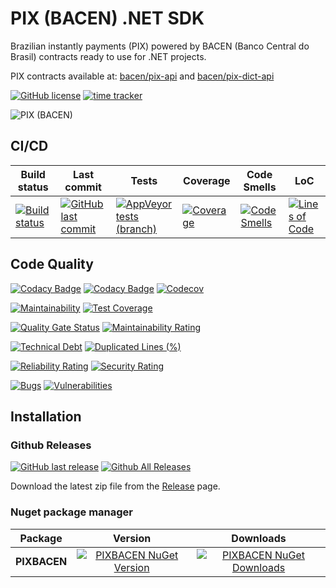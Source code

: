 # PIX (BACEN) .NET SDK

Brazilian instantly payments (PIX) powered by BACEN (Banco Central do Brasil) contracts ready to use for .NET projects.

PIX contracts available at: [bacen/pix-api](https://github.com/bacen/pix-api/) and [bacen/pix-dict-api](https://github.com/bacen/pix-dict-api)

[![GitHub license](https://img.shields.io/github/license/guibranco/PIX-BACEN-SDK-dotnet)](https://github.com/guibranco/PIX-BACEN-SDK-dotnet)
[![time tracker](https://wakatime.com/badge/github/guibranco/PIX-BACEN-SDK-dotnet.svg)](https://wakatime.com/badge/github/guibranco/PIX-BACEN-SDK-dotnet)

![PIX (BACEN)](https://raw.githubusercontent.com/guibranco/PIX-BACEN-SDK-dotnet/main/logo.png)

## CI/CD

| Build status | Last commit | Tests | Coverage | Code Smells | LoC | 
|--------------|-------------|-------|----------|-------------|-----|
| [![Build status](https://ci.appveyor.com/api/projects/status/9p2o5g1x3i0sqsq8/branch/main?svg=true)](https://ci.appveyor.com/project/guibranco/PIX-BACEN-SDK-dotnet/branch/main) | [![GitHub last commit](https://img.shields.io/github/last-commit/guibranco/PIX-BACEN-SDK-dotnet/main)](https://github.com/guibranco/PIX-BACEN-SDK-dotnet) | [![AppVeyor tests (branch)](https://img.shields.io/appveyor/tests/guibranco/PIX-BACEN-SDK-dotnet/main?compact_message)](https://ci.appveyor.com/project/guibranco/PIX-BACEN-SDK-dotnet/branch/main) | [![Coverage](https://sonarcloud.io/api/project_badges/measure?project=guibranco_PIX-BACEN-SDK-dotnet&metric=coverage)](https://sonarcloud.io/dashboard?id=guibranco_PIX-BACEN-SDK-dotnet) | [![Code Smells](https://sonarcloud.io/api/project_badges/measure?project=guibranco_PIX-BACEN-SDK-dotnet&metric=code_smells)](https://sonarcloud.io/dashboard?id=guibranco_PIX-BACEN-SDK-dotnet) | [![Lines of Code](https://sonarcloud.io/api/project_badges/measure?project=guibranco_PIX-BACEN-SDK-dotnet&metric=ncloc)](https://sonarcloud.io/dashboard?id=guibranco_PIX-BACEN-SDK-dotnet)


## Code Quality

[![Codacy Badge](https://app.codacy.com/project/badge/Grade/fb3b0b3876fb4e85a33ba9c891bfa3b3)](https://www.codacy.com/gh/guibranco/PIX-BACEN-SDK-dotnet/dashboard?utm_source=github.com&amp;utm_medium=referral&amp;utm_content=guibranco/VTEX-SDK-dotnet&amp;utm_campaign=Badge_Grade)
[![Codacy Badge](https://app.codacy.com/project/badge/Coverage/fb3b0b3876fb4e85a33ba9c891bfa3b3)](https://www.codacy.com/gh/guibranco/PIX-BACEN-SDK-dotnet/dashboard?utm_source=github.com&amp;utm_medium=referral&amp;utm_content=guibranco/VTEX-SDK-dotnet&amp;utm_campaign=Badge_Coverage)
[![Codecov](https://codecov.io/gh/guibranco/PIX-BACEN-SDK-dotnet/branch/main/graph/badge.svg)](https://codecov.io/gh/guibranco/PIX-BACEN-SDK-dotnet)

[![Maintainability](https://api.codeclimate.com/v1/badges/62b8548ab33f1c845d68/maintainability)](https://codeclimate.com/github/guibranco/PIX-BACEN-SDK-dotnet/maintainability)
[![Test Coverage](https://api.codeclimate.com/v1/badges/62b8548ab33f1c845d68/test_coverage)](https://codeclimate.com/github/guibranco/PIX-BACEN-SDK-dotnet/test_coverage)

[![Quality Gate Status](https://sonarcloud.io/api/project_badges/measure?project=guibranco_PIX-BACEN-SDK-dotnet&metric=alert_status)](https://sonarcloud.io/dashboard?id=guibranco_PIX-BACEN-SDK-dotnet)
[![Maintainability Rating](https://sonarcloud.io/api/project_badges/measure?project=guibranco_PIX-BACEN-SDK-dotnet&metric=sqale_rating)](https://sonarcloud.io/dashboard?id=guibranco_PIX-BACEN-SDK-dotnet)

[![Technical Debt](https://sonarcloud.io/api/project_badges/measure?project=guibranco_PIX-BACEN-SDK-dotnet&metric=sqale_index)](https://sonarcloud.io/dashboard?id=guibranco_PIX-BACEN-SDK-dotnet)
[![Duplicated Lines (%)](https://sonarcloud.io/api/project_badges/measure?project=guibranco_PIX-BACEN-SDK-dotnet&metric=duplicated_lines_density)](https://sonarcloud.io/dashboard?id=guibranco_PIX-BACEN-SDK-dotnet)

[![Reliability Rating](https://sonarcloud.io/api/project_badges/measure?project=guibranco_PIX-BACEN-SDK-dotnet&metric=reliability_rating)](https://sonarcloud.io/dashboard?id=guibranco_PIX-BACEN-SDK-dotnet)
[![Security Rating](https://sonarcloud.io/api/project_badges/measure?project=guibranco_PIX-BACEN-SDK-dotnet&metric=security_rating)](https://sonarcloud.io/dashboard?id=guibranco_PIX-BACEN-SDK-dotnet)

[![Bugs](https://sonarcloud.io/api/project_badges/measure?project=guibranco_PIX-BACEN-SDK-dotnet&metric=bugs)](https://sonarcloud.io/dashboard?id=guibranco_PIX-BACEN-SDK-dotnet)
[![Vulnerabilities](https://sonarcloud.io/api/project_badges/measure?project=guibranco_PIX-BACEN-SDK-dotnet&metric=vulnerabilities)](https://sonarcloud.io/dashboard?id=guibranco_PIX-BACEN-SDK-dotnet)

## Installation

### Github Releases

[![GitHub last release](https://img.shields.io/github/release-date/guibranco/PIX-BACEN-SDK-dotnet.svg?style=flat)](https://github.com/guibranco/PIX-BACEN-SDK-dotnet) [![Github All Releases](https://img.shields.io/github/downloads/guibranco/PIX-BACEN-SDK-dotnet/total.svg?style=flat)](https://github.com/guibranco/PIX-BACEN-SDK-dotnet)

Download the latest zip file from the [Release](https://github.com/GuiBranco/PIX-BACEN-SDK-dotnet/releases) page.

### Nuget package manager

| Package | Version | Downloads |
|------------------|:-------:|:-------:|
| **PIXBACEN** | [![PIXBACEN NuGet Version](https://img.shields.io/nuget/v/PIXBACEN.svg?style=flat)](https://www.nuget.org/packages/PIXBACEN/) | [![PIXBACEN NuGet Downloads](https://img.shields.io/nuget/dt/PIXBACEN.svg?style=flat)](https://www.nuget.org/packages/PIXBACEN/) |
